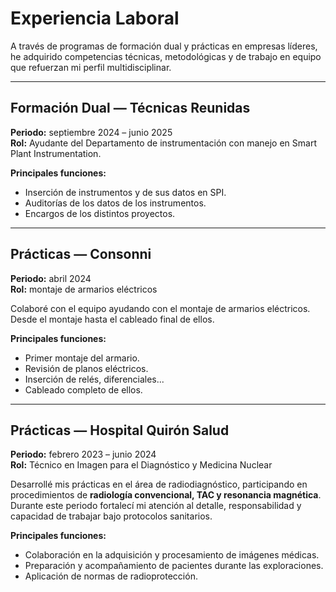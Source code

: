 # Experiencia Laboral
  
A través de programas de formación dual y prácticas en empresas líderes, he adquirido competencias técnicas, metodológicas y de trabajo en equipo que refuerzan mi perfil multidisciplinar.

---

## Formación Dual — Técnicas Reunidas  
**Periodo:** septiembre 2024 – junio 2025  
**Rol:** Ayudante del Departamento de instrumentación con manejo en Smart Plant Instrumentation.


**Principales funciones:**
- Inserción de instrumentos y de sus datos en SPI.  
- Auditorías de los datos de los instrumentos.  
- Encargos de los distintos proyectos.  

---

## Prácticas — Consonni  
**Periodo:** abril 2024  
**Rol:** montaje de armarios eléctricos

Colaboré con el equipo ayudando con el montaje de armarios eléctricos. Desde el montaje hasta el cableado final de ellos.  


**Principales funciones:**
- Primer montaje del armario.  
- Revisión de planos eléctricos.  
- Inserción de relés, diferenciales...  
- Cableado completo de ellos.

---

## Prácticas — Hospital Quirón Salud  
**Periodo:** febrero 2023 – junio 2024  
**Rol:** Técnico en Imagen para el Diagnóstico y Medicina Nuclear 

Desarrollé mis prácticas en el área de radiodiagnóstico, participando en procedimientos de **radiología convencional, TAC y resonancia magnética**.  
Durante este periodo fortalecí mi atención al detalle, responsabilidad y capacidad de trabajar bajo protocolos sanitarios.

**Principales funciones:**
- Colaboración en la adquisición y procesamiento de imágenes médicas.  
- Preparación y acompañamiento de pacientes durante las exploraciones.  
- Aplicación de normas de radioprotección.  
